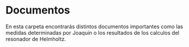 # Documentos

En esta carpeta encontrarás distintos documentos importantes como las medidas determinadas por Joaquin o los resultados de los calculos del resonador de Helmholtz.